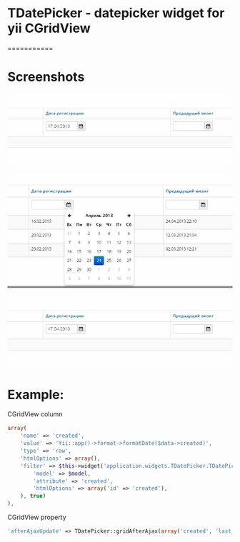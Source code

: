 # TDatePicker - datepicker widget for yii CGridView
===========

# Screenshots

![Datepicker](https://github.com/madmis/yii-widgets/blob/master/TDatePicker/screenshots/4cf484e95f7c44c249f38bb28749da50.jpg?raw=true)

![Datepicker](https://github.com/madmis/yii-widgets/blob/master/TDatePicker/screenshots/8572eb857b487f48054c03817b8c5711.jpg?raw=true)

![Datepicker](https://github.com/madmis/yii-widgets/blob/master/TDatePicker/screenshots/4cf484e95f7c44c249f38bb28749da50.jpg?raw=true)

# Example:

CGridView column

```php
array(
    'name' => 'created',
    'value' => 'Yii::app()->format->formatDate($data->created)',
    'type' => 'raw',
    'htmlOptions' => array(),
    'filter' => $this->widget('application.widgets.TDatePicker.TDatePicker', array(
        'model' => $model,
        'attribute' => 'created',
        'htmlOptions' => array('id' => 'created'),
    ), true)
),
```
CGridView property

```php
'afterAjaxUpdate' => TDatePicker::gridAfterAjax(array('created', 'last_visit')),
```